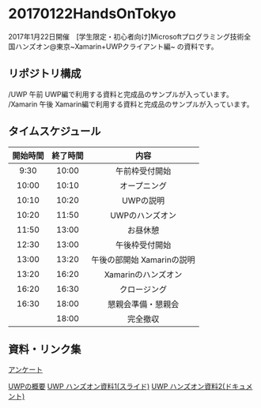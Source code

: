 # 20170122HandsOnTokyo

2017年1月22日開催　[学生限定・初心者向け]Microsoftプログラミング技術全国ハンズオン@東京~Xamarin+UWPクライアント編~ の資料です。  

## リポジトリ構成  
/UWP 午前 UWP編で利用する資料と完成品のサンプルが入っています。  
/Xamarin 午後 Xamarin編で利用する資料と完成品のサンプルが入っています。  

## タイムスケジュール
|開始時間|終了時間|内容|
|:-------:|:-------:|:-------:|
|9:30|10:00|午前枠受付開始|
|10:00|10:10|オープニング|
|10:10|10:20|UWPの説明|
|10:20|11:50|UWPのハンズオン|
|11:50|13:00|お昼休憩|
|12:30|13:00|午後枠受付開始|
|13:00|13:20|午後の部開始 Xamarinの説明|
|13:20|16:20|Xamarinのハンズオン|
|16:20|16:30|クロージング|
|16:30|18:00|懇親会準備・懇親会|
||18:00|完全撤収|

## 資料・リンク集

[アンケート](https://stdntpartners-my.sharepoint.com/personal/masashi_michigami_studentpartner_com/_layouts/15/guestaccess.aspx?guestaccesstoken=Znyt8vxqREtsryx70T660eTvPPajdFsWe6kmzr73RMc%3d&docid=1_11e5c604b3cf54cc0beb6e0532d9c1c0a&wdFormId=%7B5B13BDAD%2D7E0D%2D4037%2DAEFD%2D5423D7B6CD93%7D)

[UWPの概要](./doc/uwp.pdf)
[UWP ハンズオン資料1(スライド)](./doc/170122_uwphandson.pdf)
[UWP ハンズオン資料2(ドキュメント)](./UWP/README.md)
